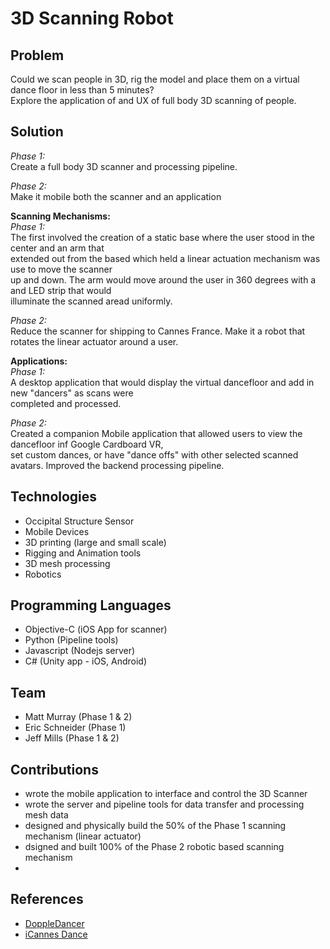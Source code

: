 # 3D Scanning Robot

## Problem
Could we scan people in 3D, rig the model and place them on a virtual dance floor in less than 5 minutes?  
Explore the application of and UX of full body 3D scanning of people.

## Solution
_Phase 1:_  
Create a full body 3D scanner and processing pipeline.

_Phase 2:_  
Make it mobile both the scanner and an application

**Scanning Mechanisms:**  
_Phase 1:_  
The first involved the creation of a static base where the user stood in the center and an arm that  
extended out from the based which held a linear actuation mechanism was use to move the scanner  
up and down. The arm would move around the user in 360 degrees with a and LED strip that would  
illuminate the scanned aread uniformly.  

_Phase 2:_  
Reduce the scanner for shipping to Cannes France. Make it a robot that rotates the linear actuator around a user.

**Applications:**  
_Phase 1:_  
A desktop application that would display the virtual dancefloor and add in new "dancers" as scans were  
completed and processed.

_Phase 2:_  
Created a companion Mobile application that allowed users to view the dancefloor inf Google Cardboard VR,  
set custom dances, or have "dance offs" with other selected scanned avatars. Improved the backend processing pipeline.

## Technologies
* Occipital Structure Sensor
* Mobile Devices
* 3D printing (large and small scale)
* Rigging and Animation tools
* 3D mesh processing
* Robotics

## Programming Languages
* Objective-C (iOS App for scanner)
* Python (Pipeline tools)
* Javascript (Nodejs server)
* C# (Unity app - iOS, Android)

## Team
* Matt Murray (Phase 1 & 2)
* Eric Schneider (Phase 1)
* Jeff Mills (Phase 1 & 2)

## Contributions
* wrote the mobile application to interface and control the 3D Scanner
* wrote the server and pipeline tools for data transfer and processing mesh data
* designed and physically build the 50% of the Phase 1 scanning mechanism (linear actuator)
* dsigned and built 100% of the Phase 2 robotic based scanning mechanism
* 

## References
* [DoppleDancer](https://vimeo.com/158524764)
* [iCannes Dance](https://vimeo.com/169861040)